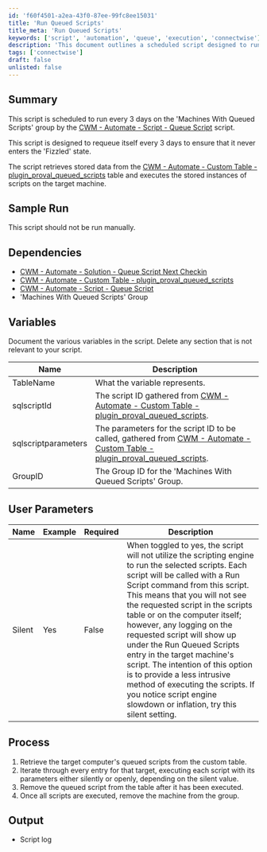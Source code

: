 ```yaml
---
id: 'f60f4501-a2ea-43f0-87ee-99fc8ee15031'
title: 'Run Queued Scripts'
title_meta: 'Run Queued Scripts'
keywords: ['script', 'automation', 'queue', 'execution', 'connectwise']
description: 'This document outlines a scheduled script designed to run every 3 days on the "Machines With Queued Scripts" group in ConnectWise Automate. It ensures that the script does not enter the "Fizzled" state by requeuing itself and retrieves stored data to execute scripts on target machines. The document includes dependencies, variables, user parameters, and a step-by-step process for the script execution.'
tags: ['connectwise']
draft: false
unlisted: false
---
```


## Summary

This script is scheduled to run every 3 days on the 'Machines With Queued Scripts' group by the [CWM - Automate - Script - Queue Script](<./Queue Script.md>) script.

This script is designed to requeue itself every 3 days to ensure that it never enters the 'Fizzled' state.

The script retrieves stored data from the [CWM - Automate - Custom Table - plugin_proval_queued_scripts](<../tables/plugin_proval_queued_scripts.md>) table and executes the stored instances of scripts on the target machine.

## Sample Run

This script should not be run manually.

## Dependencies

- [CWM - Automate - Solution - Queue Script Next Checkin](<../../solutions/Queue Script Next Checkin.md>)
- [CWM - Automate - Custom Table - plugin_proval_queued_scripts](<../tables/plugin_proval_queued_scripts.md>)
- [CWM - Automate - Script - Queue Script](<./Queue Script.md>)
- 'Machines With Queued Scripts' Group

## Variables

Document the various variables in the script. Delete any section that is not relevant to your script.

| Name               | Description                                                 |
|--------------------|-------------------------------------------------------------|
| TableName          | What the variable represents.                               |
| sqlscriptId        | The script ID gathered from [CWM - Automate - Custom Table - plugin_proval_queued_scripts](<../tables/plugin_proval_queued_scripts.md>). |
| sqlscriptparameters | The parameters for the script ID to be called, gathered from [CWM - Automate - Custom Table - plugin_proval_queued_scripts](<../tables/plugin_proval_queued_scripts.md>). |
| GroupID            | The Group ID for the 'Machines With Queued Scripts' Group. |

## User Parameters

| Name    | Example | Required | Description |
|---------|---------|----------|-------------|
| Silent  | Yes     | False    | When toggled to yes, the script will not utilize the scripting engine to run the selected scripts. Each script will be called with a Run Script command from this script. This means that you will not see the requested script in the scripts table or on the computer itself; however, any logging on the requested script will show up under the Run Queued Scripts entry in the target machine's script. The intention of this option is to provide a less intrusive method of executing the scripts. If you notice script engine slowdown or inflation, try this silent setting. |

## Process

1. Retrieve the target computer's queued scripts from the custom table.
2. Iterate through every entry for that target, executing each script with its parameters either silently or openly, depending on the silent value.
3. Remove the queued script from the table after it has been executed.
4. Once all scripts are executed, remove the machine from the group.

## Output

- Script log



